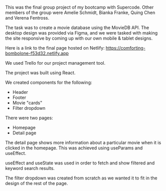 This was the final group project of my bootcamp with Supercode. Other members of the group were Amelie Schmidt, Bianka Franke, Quing Chen and Verena Fentross.

The task was to create a movie database using the MovieDB API. The desktop design was provided via Figma, and we were tasked with making the site responsive by coming up with our own mobile & tablet designs.

Here is a link to the final page hosted on Netlify: https://comforting-bombolone-f53d32.netlify.app 

We used Trello for our project management tool.

The project was built using React.

We created components for the following:
- Header
- Footer
- Movie "cards"
- Filter dropdown

There were two pages:
- Homepage
- Detail page

The detail page shows more information about a particular movie when it is clicked in the homepage. This was achieved using useParams and useEffect.

useEffect and useState was used in order to fetch and show filtered and keyword search results.

The filter dropdown was created from scratch as we wanted it to fit in the design of the rest of the page.

